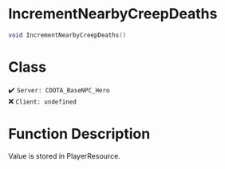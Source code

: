 # IncrementNearbyCreepDeaths
```lua
void IncrementNearbyCreepDeaths()
```
# Class
✔️ `Server: CDOTA_BaseNPC_Hero`  
❌ `Client: undefined`  

# Function Description
Value is stored in PlayerResource.
